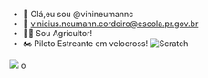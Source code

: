 - 👋 Olá,eu sou @vinineumannc
- 📧 vinicius.neumann.cordeiro@escola.pr.gov.br
- 👨‍🌾 Sou Agricultor!
- 🏍️ Piloto Estreante em velocross!
![Scratch](https://img.shields.io/badge/Scratch-4D97FF?style=for-the-badge&logo=Scratch&logoColor=white)
<img src="https://img.shields.io/badge/JavaScript-323330?style=for-the-badge&logo=javascript&logoColor=F7DF1E">
 o
